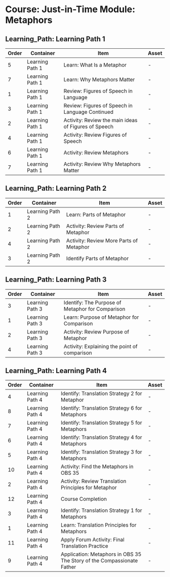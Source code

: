 # Course: Just-in-Time Module: Metaphors 
## Learning_Path: Learning Path 1

| Order | Container | Item | Asset |
| ----- | --------- | ---- | ----- |
| 5 | Learning Path 1 | Learn: What Is a Metaphor | - |
| 7 | Learning Path 1 | Learn: Why Metaphors Matter | - |
| 1 | Learning Path 1 | Review: Figures of Speech in Language | - |
| 3 | Learning Path 1 | Review: Figures of Speech in Language Continued | - |
| 2 | Learning Path 1 | Activity: Review the main ideas of Figures of Speech | - |
| 4 | Learning Path 1 | Activity: Review Figures of Speech | - |
| 6 | Learning Path 1 | Activity: Review Metaphors | - |
| 7 | Learning Path 1 | Activity: Review Why Metaphors Matter | - |

## Learning_Path: Learning Path 2

| Order | Container | Item | Asset |
| ----- | --------- | ---- | ----- |
| 1 | Learning Path 2 | Learn: Parts of Metaphor | - |
| 2 | Learning Path 2 | Activity: Review Parts of Metaphor | - |
| 4 | Learning Path 2 | Activity: Review More Parts of Metaphor | - |
| 3 | Learning Path 2 | Identify Parts of Metaphor | - |

## Learning_Path: Learning Path 3

| Order | Container | Item | Asset |
| ----- | --------- | ---- | ----- |
| 3 | Learning Path 3 | Identify: The Purpose of Metaphor for Comparison | - |
| 1 | Learning Path 3 | Learn: Purpose of Metaphor for Comparison | - |
| 2 | Learning Path 3 | Activity: Review Purpose of Metaphor | - |
| 4 | Learning Path 3 | Activity: Explaining the point of comparison | - |

## Learning_Path: Learning Path 4

| Order | Container | Item | Asset |
| ----- | --------- | ---- | ----- |
| 4 | Learning Path 4 | Identify: Translation Strategy 2 for Metaphor | - |
| 8 | Learning Path 4 | Identify: Translation Strategy 6 for Metaphors | - |
| 7 | Learning Path 4 | Identify: Translation Strategy 5 for Metaphors | - |
| 6 | Learning Path 4 | Identify: Translation Strategy 4 for Metaphors | - |
| 5 | Learning Path 4 | Identify: Translation Strategy 3 for Metaphors | - |
| 10 | Learning Path 4 | Activity: Find the Metaphors in OBS 35 | - |
| 2 | Learning Path 4 | Activity: Review Translation Principles for Metaphor | - |
| 12 | Learning Path 4 | Course Completion | - |
| 3 | Learning Path 4 | Identify: Translation Strategy 1 for Metaphors | - |
| 1 | Learning Path 4 | Learn: Translation Principles for Metaphors | - |
| 11 | Learning Path 4 | Apply Forum Activity: Final Translation Practice | - |
| 9 | Learning Path 4 | Application: Metaphors in OBS 35 The Story of the Compassionate Father | - |

